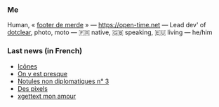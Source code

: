 ### Me

Human, « [footer de merde](https://open-time.net/post/2013/07/17/La-veritable-histoire-du-Footer-de-merde-) » — https://open-time.net — Lead dev' of [dotclear](https://git.dotclear.org/dev/dotclear), photo, moto — 🇫🇷 native, 🇬🇧 speaking, 🇪🇺 living — he/him

### Last news (in French)

<!-- BLOG-POST-LIST:START -->
- [Icônes](https://open-time.net/post/2022/04/03/Icones)
- [On y est presque](https://open-time.net/post/2022/04/02/On-y-est-presque)
- [Notules non diplomatiques n° 3](https://open-time.net/post/2022/04/01/Notules-non-diplomatiques-n-3)
- [Des pixels](https://open-time.net/post/2022/03/31/Des-pixels)
- [xgettext mon amour](https://open-time.net/post/2022/03/30/xgettext-mon-amour)
<!-- BLOG-POST-LIST:END -->
